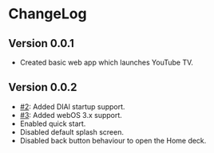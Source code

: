 # ChangeLog

## Version 0.0.1
* Created basic web app which launches YouTube TV.

## Version 0.0.2
* [#2](https://github.com/FriedChickenButt/youtube-webos/issues/2): Added DIAl startup support.
* [#3](https://github.com/FriedChickenButt/youtube-webos/issues/3):  Added webOS 3.x support.
* Enabled quick start.
* Disabled default splash screen.
* Disabled back button behaviour to open the Home deck.